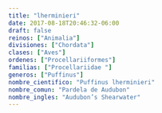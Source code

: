 ```yaml
---
title: "lherminieri"
date: 2017-08-18T20:46:32-06:00
draft: false
reinos: ["Animalia"]
divisiones: ["Chordata"]
clases: ["Aves"]
ordenes: ["Procellariiformes"]
familias: ["Procellariidae "]
generos: ["Puffinus"]
nombre_cientifico: "Puffinus lherminieri"
nombre_comun: "Pardela de Audubon"
nombre_ingles: "Audubon’s Shearwater"
---
```

